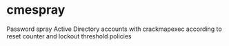 # cmespray
Password spray Active Directory accounts with crackmapexec according to reset counter and lockout threshold policies
